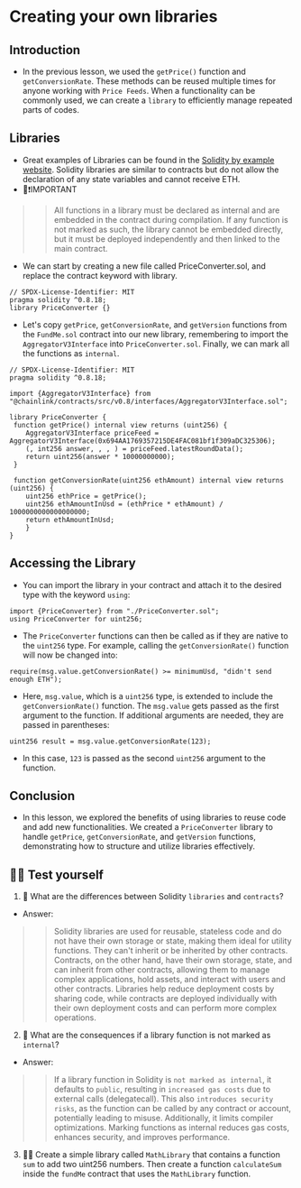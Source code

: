 # Creating your own libraries

## Introduction
- In the previous lesson, we used the `getPrice()` function and `getConversionRate`. These methods can be reused multiple times for anyone working with `Price Feeds`. When a functionality can be commonly used, we can create a `library` to efficiently manage repeated parts of codes.

## Libraries
- Great examples of Libraries can be found in the [Solidity by example website](https://solidity-by-example.org/library/). Solidity libraries are similar to contracts but do not allow the declaration of any state variables and cannot receive ETH.
- 👀❗IMPORTANT

>> All functions in a library must be declared as internal and are embedded in the contract during compilation. If any function is not marked as such, the library cannot be embedded directly, but it must be deployed independently and then linked to the main contract.

- We can start by creating a new file called PriceConverter.sol, and replace the contract keyword with library.
```
// SPDX-License-Identifier: MIT
pragma solidity ^0.8.18;
library PriceConverter {}
```

- Let's copy `getPrice`, `getConversionRate`, and `getVersion` functions from the `FundMe.sol` contract into our new library, remembering to import the `AggregatorV3Interface` into `PriceConverter.sol`. Finally, we can mark all the functions as `internal`.

```
// SPDX-License-Identifier: MIT
pragma solidity ^0.8.18;

import {AggregatorV3Interface} from "@chainlink/contracts/src/v0.8/interfaces/AggregatorV3Interface.sol";

library PriceConverter {
 function getPrice() internal view returns (uint256) {
    AggregatorV3Interface priceFeed = AggregatorV3Interface(0x694AA1769357215DE4FAC081bf1f309aDC325306);
    (, int256 answer, , , ) = priceFeed.latestRoundData();
    return uint256(answer * 10000000000);
 }

 function getConversionRate(uint256 ethAmount) internal view returns (uint256) {
    uint256 ethPrice = getPrice();
    uint256 ethAmountInUsd = (ethPrice * ethAmount) / 1000000000000000000;
    return ethAmountInUsd;
    }
}
```

## Accessing the Library
- You can import the library in your contract and attach it to the desired type with the keyword `using`:
```
import {PriceConverter} from "./PriceConverter.sol";
using PriceConverter for uint256;
```

- The `PriceConverter` functions can then be called as if they are native to the `uint256` type. For example, calling the `getConversionRate()` function will now be changed into:
```
require(msg.value.getConversionRate() >= minimumUsd, "didn't send enough ETH");
```

- Here, `msg.value`, which is a `uint256` type, is extended to include the `getConversionRate()` function. The `msg.value` gets passed as the first argument to the function. If additional arguments are needed, they are passed in parentheses:

```
uint256 result = msg.value.getConversionRate(123);
```

- In this case, `123` is passed as the second `uint256` argument to the function.

## Conclusion
- In this lesson, we explored the benefits of using libraries to reuse code and add new functionalities. We created a `PriceConverter` library to handle `getPrice`, `getConversionRate`, and `getVersion` functions, demonstrating how to structure and utilize libraries effectively.

## 🧑‍💻 Test yourself
1. 📕 What are the differences between Solidity `libraries` and `contracts`?
- Answer:

>> Solidity libraries are used for reusable, stateless code and do not have their own storage or state, making them ideal for utility functions. They can't inherit or be inherited by other contracts. Contracts, on the other hand, have their own storage, state, and can inherit from other contracts, allowing them to manage complex applications, hold assets, and interact with users and other contracts. Libraries help reduce deployment costs by sharing code, while contracts are deployed individually with their own deployment costs and can perform more complex operations.

2. 📕 What are the consequences if a library function is not marked as `internal`?
- Answer:

>> If a library function in Solidity is `not marked as internal`, it defaults to `public`, resulting in `increased gas costs` due to external calls (delegatecall). This also `introduces security risks`, as the function can be called by any contract or account, potentially leading to misuse. Additionally, it limits compiler optimizations. Marking functions as internal reduces gas costs, enhances security, and improves performance.

3. 🧑‍💻 Create a simple library called `MathLibrary` that contains a function `sum` to add two uint256 numbers. Then create a function `calculateSum` inside the `fundMe` contract that uses the `MathLibrary` function.
